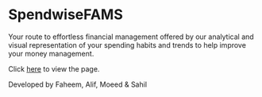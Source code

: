# SpendwiseFAMS
Your route to effortless financial management offered by our analytical and visual representation of your spending habits and trends to help improve your money management.

Click [here](https://aleifericsson.github.io/spendwiseFAMS/) to view the page.

Developed by Faheem, Alif, Moeed & Sahil